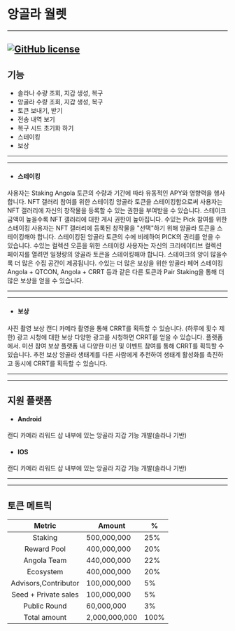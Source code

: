 # 앙골라 월렛  


---
[![GitHub license](https://img.shields.io/badge/license-APACHE-blue.svg)](https://github.com/Partner-Angola/wallet/blob/main/LICENSE.txt)
---

## 기능
- 솔라나 수량 조회, 지갑 생성, 복구
- 앙골라 수량 조회, 지갑 생성, 복구
- 토큰 보내기, 받기
- 전송 내역 보기
- 복구 시드 초기화 하기
- 스테이킹
- 보상
---
---
- #### 스테이킹

사용자는 Staking Angola 토큰의 수량과 기간에 따라 유동적인 APY와 영향력을 행사합니다.
NFT 갤러리 참여를 위한 스테이킹 
앙골라 토큰을 스테이킹함으로써 사용자는 NFT 갤러리에 자신의 창작물을 등록할 수 있는 권한을 부여받을 수 있습니다. 스테이크 금액이 높을수록 NFT 갤러리에 대한 게시 권한이 높아집니다.
</s></s> 수있는
Pick 참여를 위한 스테이킹
사용자는 NFT 갤러리에 등록된 창작물을 "선택"하기 위해 앙골라 토큰을 스테이킹해야 합니다. 스테이킹된 앙골라 토큰의 수에 비례하여 PICK의 권리를 얻을 수 있습니다.
</s></s> 수있는
컬렉션 오픈을 위한 스테이킹
사용자는 자신의 크리에이티브 컬렉션 페이지를 열려면 일정량의 앙골라 토큰을 스테이킹해야 합니다. 스테이크의 양이 많을수록 더 많은 수집 공간이 제공됩니다.
</s></s> 수있는
더 많은 보상을 위한 앙골라 페어 스테이킹
Angola + QTCON, Angola + CRRT 등과 같은 다른 토큰과 Pair Staking을 통해 더 많은 보상을 얻을 수 있습니다.

---
---
- #### 보상
사진 촬영 보상
캔디 카메라 촬영을 통해 CRRT를 획득할 수 있습니다.
(하루에 횟수 제한)
광고 시청에 대한 보상
다양한 광고를 시청하면 CRRT를 얻을 수 있습니다. 플랫폼에서.
미션 참여 보상
플랫폼 내 다양한 ​​미션 및 이벤트 참여를 통해 CRRT를 획득할 수 있습니다.
추천 보상
앙골라 생태계를 다른 사람에게 추천하여 생태계 활성화를 촉진하고 동시에 CRRT를 획득할 수 있습니다.


---
---
## 지원 플랫폼
- #### Android 
캔디 카메라 리워드 샵 내부에 있는 앙골라 지갑 기능 개발(솔라나 기반)

- #### IOS
캔디 카메라 리워드 샵 내부에 있는 앙골라 지갑 기능 개발(솔라나 기반)

---
---

## 토큰 메트릭
| Metric              |Amount       |%             |
|:-------------------:|-------------|--------------|
| Staking             |500,000,000  |           25%|
|Reward Pool          |400,000,000  |           20%|
|Angola Team          |440,000,000  |           22%| 
|Ecosystem            |400,000,000  |           20%|
|Advisors,Contributor |100,000,000  |            5%|              |
|Seed + Private sales |100,000,000  |            5%|
|Public Round         |60,000,000   |            3%|
|Total amount         |2,000,000,000|          100%|









